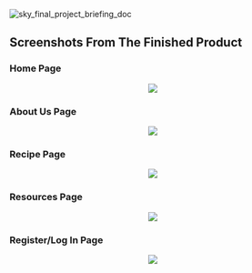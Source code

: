 ![sky_final_project_briefing_doc](https://user-images.githubusercontent.com/79028606/188879900-2f748758-ef3b-462a-a6af-9171c3deef99.png)
<h2>Screenshots From The Finished Product</h2>
<h3>Home Page</h3>
<p align="center">
    <kbd><img src="https://user-images.githubusercontent.com/79028606/188880446-f03fc784-68e4-4036-ad15-f839e909164f.jpg" ></kbd>
</p>
<h3>About Us Page</h3>
<p align="center">
    <kbd><img src="https://user-images.githubusercontent.com/79028606/188881206-1a80e1ac-59b6-4117-bb6c-08e608af7f7c.png" ></kbd>
</p>
<h3>Recipe Page</h3>
<p align="center">
    <kbd><img src="https://user-images.githubusercontent.com/79028606/188881480-137b5a59-1666-4462-9117-892898e26723.png" ></kbd>
</p>
<h3>Resources Page</h3>
<p align="center">
    <kbd><img src="https://user-images.githubusercontent.com/79028606/188881590-b2583660-1739-4152-830c-a31436e51d22.png" ></kbd>
</p>
<h3>Register/Log In Page</h3>
<p align="center">
    <kbd><img src="https://user-images.githubusercontent.com/79028606/188882306-88915040-e80b-43b5-8c6c-f9aebadbe71e.png" ></kbd>
</p>
